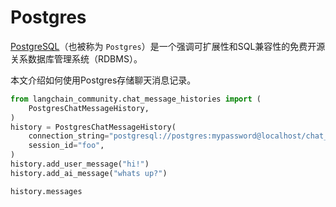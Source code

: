 # Postgres

[PostgreSQL](https://en.wikipedia.org/wiki/PostgreSQL)（也被称为 `Postgres`）是一个强调可扩展性和SQL兼容性的免费开源关系数据库管理系统（RDBMS）。

本文介绍如何使用Postgres存储聊天消息记录。

```python
from langchain_community.chat_message_histories import (
    PostgresChatMessageHistory,
)
history = PostgresChatMessageHistory(
    connection_string="postgresql://postgres:mypassword@localhost/chat_history",
    session_id="foo",
)
history.add_user_message("hi!")
history.add_ai_message("whats up?")
```

```python
history.messages
```